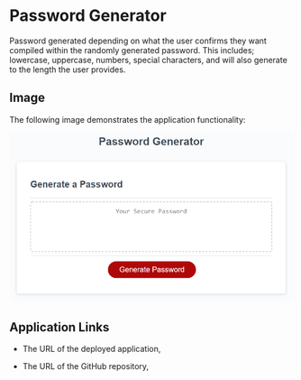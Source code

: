 # Password Generator

Password generated depending on what the user confirms they want compiled within the randomly generated password. This includes; lowercase, uppercase, numbers, special characters, and will also generate to the length the user provides.

## Image 

The following image demonstrates the application functionality:

![Password Generator Image](./Assets/Password-generator.png)

## Application Links

* The URL of the deployed application, 

* The URL of the GitHub repository, 